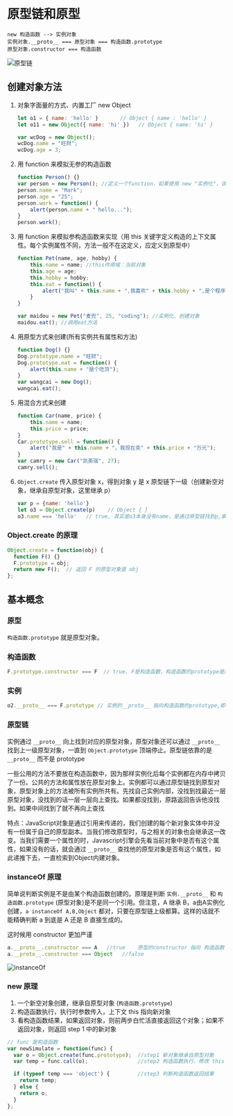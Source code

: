 # 原型链和原型

```
new 构造函数 --> 实例对象
实例对象.__proto__ === 原型对象 === 构造函数.prototype
原型对象.constructor === 构造函数
```

![原型链](http://om1o84p1p.bkt.clouddn.com/1503746533.png?imageMogr2/thumbnail/!70p)

## 创建对象方法

1. 对象字面量的方式、内置工厂 new Object

    ```javascript
    let o1 = { name: 'hello' }       // Object { name : 'hello' }
    let o11 = new Object({ name: 'hi' })   // Object { name: 'hi' }

    var wcDog = new Object();
    wcDog.name = "旺财";
    wcDog.age = 3;
    ```

1. 用 function 来模拟无参的构造函数

    ```javascript
    function Person() {}
    var person = new Person(); //定义一个function，如果使用 new "实例化"，该 function 可以看作是一个 Class
    person.name = "Mark";
    person.age = "25";
    person.work = function() {
        alert(person.name + " hello...");
    }
    person.work();
    ```

1. 用 function 来模拟参构造函数来实现（用 this 关键字定义构造的上下文属性。每个实例属性不同，方法一般不在这定义，应定义到原型中）

    ```javascript
    function Pet(name, age, hobby) {
        this.name = name; //this作用域：当前对象
        this.age = age;
        this.hobby = hobby;
        this.eat = function() {
            alert("我叫" + this.name + ",我喜欢" + this.hobby + ",是个程序员");
        }
    }

    var maidou = new Pet("麦兜", 25, "coding"); //实例化、创建对象
    maidou.eat(); //调用eat方法
    ```

1. 用原型方式来创建(所有实例共有属性和方法)

    ```javascript
    function Dog() {}
    Dog.prototype.name = "旺财";
    Dog.prototype.eat = function() {
        alert(this.name + "是个吃货");
    }
    var wangcai = new Dog();
    wangcai.eat();
    ```

1. 用混合方式来创建

    ```javascript
    function Car(name, price) {
        this.name = name;
        this.price = price;
    }
    Car.prototype.sell = function() {
        alert("我是" + this.name + "，我现在卖" + this.price + "万元");
    }
    var camry = new Car("凯美瑞", 27);
    camry.sell();
    ```

1. `Object.create` 传入原型对象 x，得到对象 y 是 x 原型链下一级（创建新空对象，继承自原型对象，这里继承 p）

    ```javascript
    var p = {name: 'hello'}
    let o3 = Object.create(p)    // Object { }
    o3.name === 'hello'   // true, 其实是o3本身没有name，是通过原型链找到p,拿到了name。即o3.__proto__ === p
    ```

### Object.create 的原理

```javascript
Object.create = function(obj) {
  function F() {}
  F.prototype = obj;
  return new F();  // 返回 F 的原型对象是 obj
};
```

## 基本概念

### 原型

`构造函数.prototype` 就是原型对象。

### 构造函数

```javascript
F.prototype.constructor === F  // true. F是构造函数，构造函数的prototype是原型对象，这里为Object{constructor: function, __proto__: Object}，原型对象中constructor指向了构造函数
```

### 实例

```javascript
o2.__proto__ === F.prototype // 实例的__proto__ 指向构造函数的prototype,即原型对象。
```

### 原型链

实例通过 `__proto__` 向上找到对应的原型对象，原型对象还可以通过 `__proto__` 找到上一级原型对象，一直到 `Object.prototype` 顶端停止。原型链依靠的是 `__proto__` 而不是 prototype

一些公用的方法不要放在构造函数中，因为那样实例化后每个实例都在内存中拷贝了一份。公共的方法和属性放在原型对象上。实例都可以通过原型链找到原型对象，原型对象上的方法被所有实例所共有。先找自己实例内部，没找到找最近一层原型对象，没找到的话一层一层向上查找。如果都没找到，原路返回告诉他没找到。如果中间找到了就不再向上查找

特点：JavaScript对象是通过引用来传递的，我们创建的每个新对象实体中并没有一份属于自己的原型副本。当我们修改原型时，与之相关的对象也会继承这一改变。当我们需要一个属性的时，Javascript引擎会先看当前对象中是否有这个属性，如果没有的话，就会通过 `__proto__` 查找他的原型对象是否有这个属性，如此递推下去，一直检索到Object内建对象。

### instanceOf 原理

简单说判断实例是不是由某个构造函数创建的。原理是判断 `实例.__proto__` 和 `构造函数.prototype` (原型对象)是不是同一个引用。但注意，A 继承 B，a由A实例化创建，`a instanceOf A,B,Object` 都对，只要在原型链上级都算。这样的话就不能精确判断 a 到底是 A 还是 B 直接生成的。

这时候用 constructor 更加严谨

```javascript
a.__proto__.constructor === A   //true    原型的constructor 指向 构造函数 A
a.__proto__.constructor === Object   //false
```

![instanceOf](http://om1o84p1p.bkt.clouddn.com/1503746406.png?imageMogr2/thumbnail/!70p)

### new 原理

1. 一个新空对象创建，继承自原型对象 (`构造函数.prototype`)
1. 构造函数执行，执行时参数传入，上下文 this 指向新对象
1. 看构造函数结果，如果返回对象，则前两步白忙活直接返回这个对象；如果不返回对象，则返回 step 1 中的新对象

```javascript
// func 是构造函数
var newSimulate = function(func) {
  var o = Object.create(func.prototype);  //step1 新对象继承自原型对象
  var temp = func.call(o);                //step2 构造函数执行，修改 this 指向

  if (typeof temp === 'object') {         //step3 判断构造函数返回结果
    return temp;
  } else {
    return o;
  }
};
```
